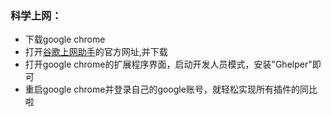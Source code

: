 ### 科学上网：
- 下载google chrome
- 打开[谷歌上网助手](http://googlehelper.net/)的官方网址,并下载
- 打开google chrome的扩展程序界面，启动开发人员模式，安装"Ghelper"即可
- 重启google chrome并登录自己的google账号，就轻松实现所有插件的同比啦



